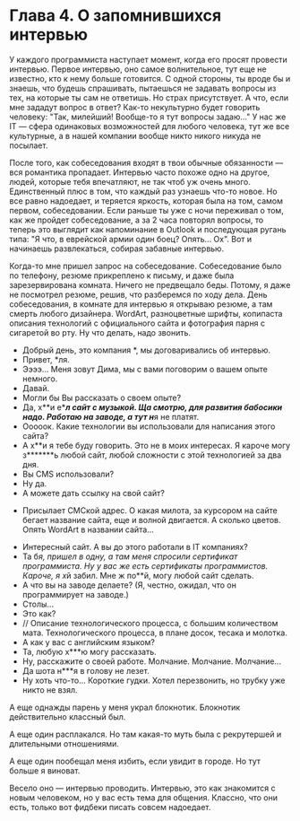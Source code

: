 # Глава 4. О запомнившихся интервью

У каждого программиста наступает момент, когда его просят провести интервью. Первое интервью, оно самое волнительное, тут еще не известно, кто к нему больше готовится. С одной стороны, ты вроде бы и знаешь, что будешь спрашивать, пытаешься не задавать вопросы из тех, на которые ты сам не ответишь. Но страх присутствует. А что, если мне зададут вопрос в ответ? Как-то некультурно будет говорить человеку: "Так, милейший! Вообще-то я тут вопросы задаю..." У нас же IT — сфера одинаковых возможностей для любого человека, тут же все культурные, а в нашей компании вообще никто никого никуда не посылает.

После того, как собеседования входят в твои обычные обязанности — вся романтика пропадает. Интервью часто похоже одно на другое, людей, которые тебя впечатляют, не так чтоб уж очень много. Единственный плюс в том, что каждый раз узнаешь что-то новое. Но все равно надоедает, и теряется яркость, которая была на том, самом первом, собеседовании. Если раньше ты уже с ночи переживал о том, как же пройдет собеседование, а за 2 часа повторял вопросы, то теперь это выглядит как напоминание в Outlook и последующая ругань типа: "Я что, в еврейской армии один боец? Опять... Ох". Вот и начинаешь развлекаться, собирая забавные интервью.

Когда-то мне пришел запрос на собеседование. Собеседование было по телефону, резюме прикреплено к письму, и даже была зарезервирована комната. Ничего не предвещало беды. Потому, я даже не посмотрел резюме, решив, что разберемся по ходу дела. День собеседования, в комнате для интервью я открываю резюме, а там смерть любого дизайнера. WordArt, разноцветные шрифты, копипаста описания технологий с официального сайта и фотография парня с сигаретой во рту. Ну что делать, надо звонить.

- Добрый день, это компания *, мы договаривались об интервью.
- Привет, *ля.
- Ээээ... Меня зовут Дима, мы с вами поговорим о вашем опыте немного.
- Давай.
- Могли бы Вы рассказать о своем опыте?
- Да, х**и е****л сайт с музыкой. Ща смотрю, для развития бабосики надо. Работаю на заводе, а тут н***я не платят.
- Ооооок. Какие технологии вы использовали для написания этого сайта?
- А х**и я тебе буду говорить. Это не в моих интересах. Я кароче могу з*******ь любой сайт, любой сложности с этой технологией за два дня.
- Вы CMS использовали?
- Ну да.
- А можете дать ссылку на свой сайт?
* Присылает СМСкой адрес.
О какая милота, за курсором на сайте бегает название сайта, еще и волной двигается. А сколько цветов. Опять WordArt в названии сайта...
- Интересный сайт. А вы до этого работали в IT компаниях?
- Та б*я, пришел в одну, а там меня спросили сертификат программиста. Ну у вас же есть сертификаты программистов. Кароче, я х*й забил. Мне ж по**й, могу любой сайт сделать.
- А что вы на заводе делаете? (Я, честно, ожидал, что он программирует на заводе.)
- Столы...
- Это как?
- // Описание технологического процесса, с большим количеством мата. Технологического процесса, в плане досок, тесака и молотка.
- А как у вас с английским языком?
- Та, любую х***ю могу рассказать.
- Ну, расскажите о своей работе.
Молчание. Молчание. Молчание...
- Да шота н***я в голову не лезет.
- Ну хоть что-то...
Короткие гудки. Хотел перезвонить, но трубку уже никто не взял.

А еще однажды парень у меня украл блокнотик. Блокнотик действительно классный был.

А еще один расплакался. Но там какая-то муть была с рекрутершей и длительными отношениями.

А еще один пообещал меня избить, если увидит в городе. Но тут больше я виноват.

Весело оно — интервью проводить. Интервью, это как знакомится с новым человеком, но у вас есть тема для общения. Классно, что они есть, только вот фидбеки писать совсем надоедает.
